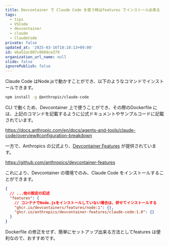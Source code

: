 ```yaml
---
title: Devcontainer で Claude Code を使う時はfeatures でインストール出来る
tags:
  - tips
  - VSCode
  - devcontainer
  - claude
  - ClaudeCode
private: false
updated_at: '2025-03-16T18:10:13+09:00'
id: eba52ac807c060dce379
organization_url_name: null
slide: false
ignorePublish: false
---
```


Claude Code はNode.jsで動かすことができ、以下のようなコマンドでインストールできます。

```bash
npm install -g @anthropic/claude-code
```

CLI で動くため、Devcontainer 上で使うことができ、その際のDockerfile には、上記のコマンドを記載するように公式ドキュメントやサンプルコードに記載されています。

https://docs.anthropic.com/en/docs/agents-and-tools/claude-code/overview#configuration-breakdown

一方で、Anthropics の公式より、[Devcontainer Features](https://github.com/devcontainers/features) が提供されています。

https://github.com/anthropics/devcontainer-features

これにより、Devcontainer の環境でのみ、Claude Code をインストールすることができます。

```json:.devcontainer/devcontainer.json
{
  // ...他の設定の記述
  "features": {
    // コンテナでNode.jsをインストールしていない場合は、併せてインストールする
    "ghcr.io/devcontainers/features/node:1": {},
    "ghcr.io/anthropics/devcontainer-features/claude-code:1.0": {}
  }
}
```

Dockerfile の修正をせず、簡単にセットアップ出来る方法としてfeatures は便利なので、おすすめです。
